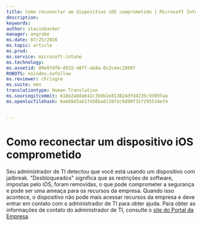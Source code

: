 ```yaml
---
title: Como reconectar um dispositivo iOS comprometido | Microsoft Intune
description: 
keywords: 
author: staciebarker
manager: angrobe
ms.date: 07/25/2016
ms.topic: article
ms.prod: 
ms.service: microsoft-intune
ms.technology: 
ms.assetid: 09e97df0-d032-48ff-ab8a-8c2c4ec29897
ROBOTS: noindex,nofollow
ms.reviewer: chrisgre
ms.suite: ems
translationtype: Human Translation
ms.sourcegitcommit: 618e2abda642c3b9b2e813824dfd4235c9309faa
ms.openlocfilehash: 0a68945a61f430ba0138fdc9d90f31f295534ef4


---
```


# Como reconectar um dispositivo iOS comprometido
Seu administrador de TI detectou que você está usando um dispositivo com jailbreak. "Desbloqueados" significa que as restrições de software, impostas pelo iOS, foram removidas, o que pode comprometer a segurança e pode ser uma ameaça para os recursos da empresa. Quando isso acontece, o dispositivo não pode mais acessar recursos da empresa e deve entrar em contato com o administrador de TI para obter ajuda. Para obter as informações de contato do administrador de TI, consulte o [site do Portal da Empresa](http://portal.manage.microsoft.com).



<!--HONumber=Jul16_HO4-->


